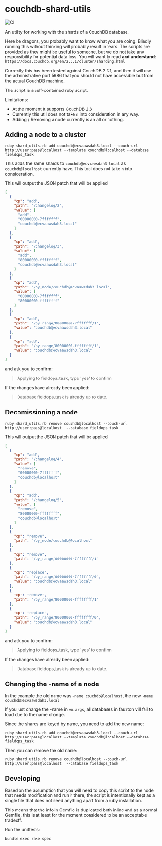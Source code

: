# couchdb-shard-utils

![CI](https://github.com/ecraft/couchdb-shard-utils/workflows/ci/badge.svg)


An utility for working with the shards of a CouchDB database.

Here be dragons, you probably want to know what you are doing. Blindly running this without thinking will probably result in tears.
The scripts are provided as they might be useful to someone, but we do not take any responsibility for potential data loss.
You will want to read **and understand**: `https://docs.couchdb.org/en/2.3.1/cluster/sharding.html`

Currently this has been tested against CouchDB 2.3.1, and then it will use the administrative port 5986 that you should not have accessible but from the actual CouchDB machine.

The script is a self-contained ruby script.

Limitations:
- At the moment it supports CouchDB 2.3
- Currently this util does not take `n` into consideration in any way.
- Adding / Removing a node currently is an all or nothing.


## Adding a node to a cluster

`ruby shard_utils.rb add couchdb@ecvaawsdah3.local --couch-url http://user:pass@localhost --template couchdb@localhost --database fieldops_task`

This adds the same shards to `couchdb@ecvaawsdah3.local` as `couchdb@localhost` currently have. This tool does not take `n` into consideration.

This will output the JSON patch that will be applied:
```json
[
  {
    "op": "add",
    "path": "/changelog/2",
    "value": [
      "add",
      "00000000-7fffffff",
      "couchdb@ecvaawsdah3.local"
    ]
  },
  {
    "op": "add",
    "path": "/changelog/3",
    "value": [
      "add",
      "80000000-ffffffff",
      "couchdb@ecvaawsdah3.local"
    ]
  },
  {
    "op": "add",
    "path": "/by_node/couchdb@ecvaawsdah3.local",
    "value": [
      "00000000-7fffffff",
      "80000000-ffffffff"
    ]
  },
  {
    "op": "add",
    "path": "/by_range/00000000-7fffffff/1",
    "value": "couchdb@ecvaawsdah3.local"
  },
  {
    "op": "add",
    "path": "/by_range/80000000-ffffffff/1",
    "value": "couchdb@ecvaawsdah3.local"
  }
]
```
and ask you to confirm:
> Applying to fieldops_task, type 'yes' to confirm

If the changes have already been applied:

> Database fieldops_task is already up to date.

## Decomissioning a node

`ruby shard_utils.rb remove couchdb@localhost --couch-url http://user:pass@localhost  --database fieldops_task`


This will output the JSON patch that will be applied:
```json
[
  {
    "op": "add",
    "path": "/changelog/4",
    "value": [
      "remove",
      "00000000-7fffffff",
      "couchdb@localhost"
    ]
  },
  {
    "op": "add",
    "path": "/changelog/5",
    "value": [
      "remove",
      "80000000-ffffffff",
      "couchdb@localhost"
    ]
  },
  {
    "op": "remove",
    "path": "/by_node/couchdb@localhost"
  },
  {
    "op": "remove",
    "path": "/by_range/00000000-7fffffff/1"
  },
  {
    "op": "replace",
    "path": "/by_range/00000000-7fffffff/0",
    "value": "couchdb@ecvaawsdah3.local"
  },
  {
    "op": "remove",
    "path": "/by_range/80000000-ffffffff/1"
  },
  {
    "op": "replace",
    "path": "/by_range/80000000-ffffffff/0",
    "value": "couchdb@ecvaawsdah3.local"
  }
]
```
and ask you to confirm:
> Applying to fieldops_task, type 'yes' to confirm

If the changes have already been applied:

> Database fieldops_task is already up to date.


## Changing the -name of a node

In the example the old name was `-name couchdb@localhost`, the new `-name couchdb@ecvaawsdah3.local`

If you just change the -name in `vm.args`, all databases in fauxton vill fail to load due to the name change.

Since the shards are keyed by name, you need to add the new name:

`ruby shard_utils.rb add couchdb@ecvaawsdah3.local --couch-url http://user:pass@localhost --template couchdb@localhost --database fieldops_task`

Then you can remove the old name:

`ruby shard_utils.rb remove couchdb@localhost --couch-url http://user:pass@localhost  --database fieldops_task`

## Developing

Based on the assumption that you will need to copy this script to the node that needs modification and
run it there, the script is intentionally kept as a single file that does not need anything apart from
a ruby installation.

This means that the info in Gemfile is duplicated both inline and as a normal Gemfile, this is at least for the moment considered to be an acceptable tradeoff.


Run the unittests:

`bundle exec rake spec`



